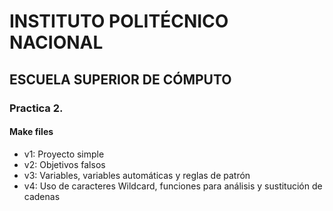 # INSTITUTO POLITÉCNICO NACIONAL
## ESCUELA SUPERIOR DE CÓMPUTO
### Practica 2.
#### Make files

* v1: Proyecto simple
* v2: Objetivos falsos
* v3: Variables, variables automáticas y reglas de patrón
* v4: Uso de caracteres Wildcard, funciones para análisis y sustitución de cadenas
